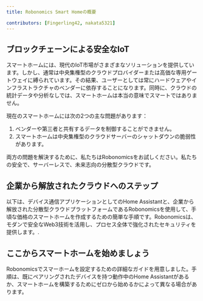 ```yaml
---
title: Robonomics Smart Homeの概要

contributors: [Fingerling42, nakata5321]
---
```


## ブロックチェーンによる安全なIoT 

スマートホームには、現代のIoT市場がさまざまなソリューションを提供しています。しかし、通常は中央集権型のクラウドプロバイダーまたは高価な専用ゲートウェイに縛られています。その結果、ユーザーとしては常にハードウェアやインフラストラクチャのベンダーに依存することになります。同時に、クラウドの統計データや分析なしでは、スマートホームは本当の意味でスマートではありません。

<robo-wiki-video loop controls :videos="[{src: 'https://crustipfs.info/ipfs/QmStCDsEHCYwVYvnDdmZBMnobPmrgZx3iJLm65b8XNzKQa', type:'mp4'}, {src: 'https://crustipfs.info/ipfs/QmdZKkPJCa9GEN43iUBX81jfrFTDxcn7J6wWURrwNVwcKx', type:'webm'}]"  cover="covers/cover-3.png" />

現在のスマートホームには次の2つの主な問題があります：

1. ベンダーや第三者と共有するデータを制御することができません。
2. スマートホームは中央集権型のクラウドサーバーのシャットダウンの脆弱性があります。 

<robo-wiki-picture src="home-assistant/ha-problems.png" />

両方の問題を解決するために、私たちはRobonomicsをお試しください。私たちの安全で、サーバーレスで、未来志向の分散型クラウドです。

<robo-wiki-picture src="home-assistant/ha-robonomics.png" />

## 企業から解放されたクラウドへのステップ

以下は、デバイス通信アプリケーションとしてのHome Assistantと、企業から解放された分散型クラウドプラットフォームであるRobonomicsを使用して、手頃な価格のスマートホームを作成するための簡単な手順です。Robonomicsは、モダンで安全なWeb3技術を活用し、プロセス全体で強化されたセキュリティを提供します。.

<robo-wiki-picture src="home-assistant/robonomics-secure-blockchain-smart-home_3.png" />

## ここからスマートホームを始めましょう

Robonomicsでスマーホームを設定するための詳細なガイドを用意しました。手順は、既にペアリングされたデバイスを持つ動作中のHome Assistantがあるか、スマートホームを構築するためにゼロから始めるかによって異なる場合があります。

<robo-wiki-grid-element-wrapper textAlign="center" :columns="2" flexible>
  <robo-wiki-grid-element>
    <robo-wiki-button link="/docs/ja/sub-activate/?topic=Upgrade Home Assistant OS" label="For Home Assistant users" block />
  </robo-wiki-grid-element>
  <robo-wiki-grid-element>
    <robo-wiki-button link="/docs/ja/hass-image-install" label="For new users" block />
  </robo-wiki-grid-element>
</robo-wiki-grid-element-wrapper>
